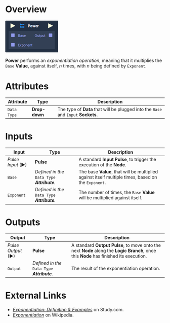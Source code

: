 # Overview

![](../../.gitbook/assets/node-power.png)

**Power** performs an *exponentiation operation*, meaning that it multiplies the `Base` **Value**, against itself, *n* times, with *n* being defined by `Exponent`.

# Attributes

|Attribute|Type|Description|
|---|---|---|
|`Data Type`|**Drop-down**|The type of **Data** that will be plugged into the `Base` and `Input` **Sockets**.|

# Inputs

|Input|Type|Description|
|---|---|---|
|*Pulse Input* (►)|**Pulse**|A standard **Input Pulse**, to trigger the execution of the **Node**.|
|`Base`|*Defined in the* `Data Type` ***Attribute**.*|The base **Value**, that will be multiplied against itself multiple times, based on the `Exponent`. |
|`Exponent`|*Defined in the* `Data Type` ***Attribute**.*|The number of times, the `Base` **Value** will be multiplied against itself.|

# Outputs

|Output|Type|Description|
|---|---|---|
|*Pulse Output* (►)|**Pulse**|A standard **Output Pulse**, to move onto the next **Node** along the **Logic Branch**, once this **Node** has finished its execution.|
|`Output`|*Defined in the* `Data Type` ***Attribute**.*|The result of the exponentiation operation.|

# External Links

- [*Exponentiation: Definition & Examples*](https://study.com/academy/lesson/exponentiation-definition-examples-quiz.html) on Study.com.
- [*Exponentiation*](https://en.wikipedia.org/wiki/Exponentiation) on Wikipedia.